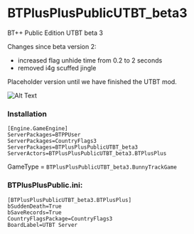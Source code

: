 # BTPlusPlusPublicUTBT_beta3
BT++ Public Edition UTBT beta 3

Changes since beta version 2:
- increased flag unhide time from 0.2 to 2 seconds
- removed i4g scuffed jingle

Placeholder version until we have finished the UTBT mod.

![Alt Text](https://cdn.discordapp.com/attachments/957014665987260466/957710290697453629/UTBT_Public_beta3.gif)

### Installation
```
[Engine.GameEngine]
ServerPackages=BTPPUser
ServerPackages=CountryFlags3
ServerPackages=BTPlusPlusPublicUTBT_beta3
ServerActors=BTPlusPlusPublicUTBT_beta3.BTPlusPlus
```
GameType = `BTPlusPlusPublicUTBT_beta3.BunnyTrackGame`


### BTPlusPlusPublic.ini:
```
[BTPlusPlusPublicUTBT_beta3.BTPlusPlus]
bSuddenDeath=True
bSaveRecords=True
CountryFlagsPackage=CountryFlags3
BoardLabel=UTBT Server
```
